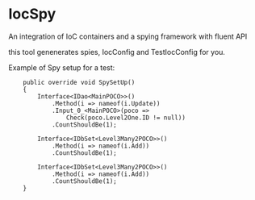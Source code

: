 # IocSpy
An integration of IoC containers and a spying framework with fluent API

this tool genenerates spies, IocConfig and TestIocConfig for you.

Example of Spy setup for a test:

        public override void SpySetUp()
        {
            Interface<IDao<MainPOCO>>()
                .Method(i => nameof(i.Update))
                .Input_0_<MainPOCO>(poco => 
                    Check(poco.Level2One.ID != null))
                .CountShouldBe(1);

            Interface<IDbSet<Level3Many2POCO>>()
                .Method(i => nameof(i.Add))
                .CountShouldBe(1);

            Interface<IDbSet<Level3Many2POCO>>()
                .Method(i => nameof(i.Add))
                .CountShouldBe(1);
        }
